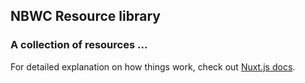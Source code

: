 ## NBWC Resource library
### A collection of resources ...

For detailed explanation on how things work, check out [Nuxt.js docs](https://nuxtjs.org).
